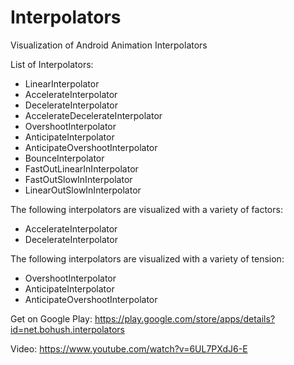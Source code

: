# Interpolators
Visualization of Android Animation Interpolators

List of Interpolators:
- LinearInterpolator
- AccelerateInterpolator
- DecelerateInterpolator
- AccelerateDecelerateInterpolator
- OvershootInterpolator
- AnticipateInterpolator
- AnticipateOvershootInterpolator
- BounceInterpolator
- FastOutLinearInInterpolator
- FastOutSlowInInterpolator
- LinearOutSlowInInterpolator

The following interpolators are visualized with a variety of factors:
- AccelerateInterpolator
- DecelerateInterpolator

The following interpolators are visualized with a variety of tension:
- OvershootInterpolator
- AnticipateInterpolator
- AnticipateOvershootInterpolator

Get on Google Play: https://play.google.com/store/apps/details?id=net.bohush.interpolators

Video: https://www.youtube.com/watch?v=6UL7PXdJ6-E

